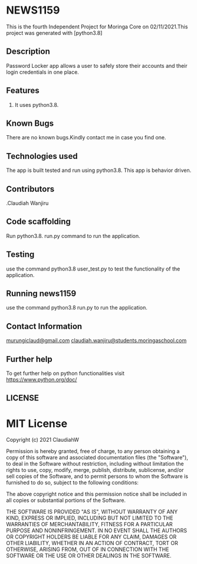 # NEWS1159

This is the fourth Independent Project for Moringa Core on 02/11/2021.This project was generated with [python3.8]

## Description
Password Locker app allows a user to safely store their accounts and their login credentials in one place.

## Features
1. It uses python3.8.
## Known Bugs
There are no known bugs.Kindly contact me in case you find one.

## Technologies used
The app is built tested and run using python3.8.
This app is behavior driven.

## Contributors
.Claudiah Wanjiru


## Code scaffolding

Run python3.8. run.py command to run the application.

## Testing
use the command python3.8 user_test.py to test the functionality of the application.


## Running news1159
use the command python3.8 run.py to run the application.

## Contact Information
murungiclaud@gmail.com
claudiah.wanjiru@students.moringaschool.com



## Further help
To get further help on python functionalities visit https://www.python.org/doc/ 

## LICENSE 
# MIT License
Copyright (c) 2021 ClaudiahW

Permission is hereby granted, free of charge, to any person obtaining a copy
of this software and associated documentation files (the "Software"), to deal
in the Software without restriction, including without limitation the rights
to use, copy, modify, merge, publish, distribute, sublicense, and/or sell
copies of the Software, and to permit persons to whom the Software is
furnished to do so, subject to the following conditions:

The above copyright notice and this permission notice shall be included in all
copies or substantial portions of the Software.

THE SOFTWARE IS PROVIDED "AS IS", WITHOUT WARRANTY OF ANY KIND, EXPRESS OR
IMPLIED, INCLUDING BUT NOT LIMITED TO THE WARRANTIES OF MERCHANTABILITY,
FITNESS FOR A PARTICULAR PURPOSE AND NONINFRINGEMENT. IN NO EVENT SHALL THE
AUTHORS OR COPYRIGHT HOLDERS BE LIABLE FOR ANY CLAIM, DAMAGES OR OTHER
LIABILITY, WHETHER IN AN ACTION OF CONTRACT, TORT OR OTHERWISE, ARISING FROM,
OUT OF IN CONNECTION WITH THE SOFTWARE OR THE USE OR OTHER DEALINGS IN THE
SOFTWARE.